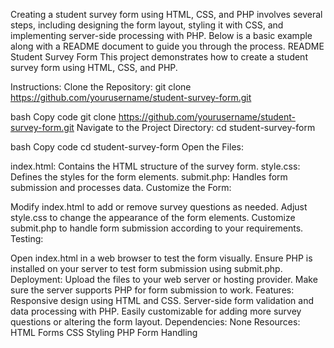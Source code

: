 Creating a student survey form using HTML, CSS, and PHP involves several steps, including designing the form layout, styling it with CSS, and implementing server-side processing with PHP. Below is a basic example along with a README document to guide you through the process. README Student Survey Form This project demonstrates how to create a student survey form using HTML, CSS, and PHP.

Instructions: Clone the Repository: git clone https://github.com/yourusername/student-survey-form.git

bash Copy code git clone https://github.com/yourusername/student-survey-form.git Navigate to the Project Directory: cd student-survey-form

bash Copy code cd student-survey-form Open the Files:

index.html: Contains the HTML structure of the survey form. style.css: Defines the styles for the form elements. submit.php: Handles form submission and processes data. Customize the Form:

Modify index.html to add or remove survey questions as needed. Adjust style.css to change the appearance of the form elements. Customize submit.php to handle form submission according to your requirements. Testing:

Open index.html in a web browser to test the form visually. Ensure PHP is installed on your server to test form submission using submit.php. Deployment:
Upload the files to your web server or hosting provider. Make sure the server supports PHP for form submission to work. Features: Responsive design using HTML and CSS. Server-side form validation and data processing with PHP. Easily customizable for adding more survey questions or altering the form layout. Dependencies: None Resources: HTML Forms CSS Styling PHP Form Handling
